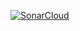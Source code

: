 [![SonarCloud](https://sonarcloud.io/api/project_badges/quality_gate?project=xLexip_Hecate)](https://sonarcloud.io/summary/new_code?id=xLexip_Hecate)